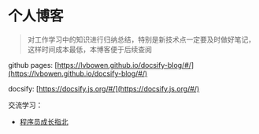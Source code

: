 # 个人博客

> 对工作学习中的知识进行归纳总结，特别是新技术点一定要及时做好笔记，这样时间成本最低，本博客便于后续查阅

github pages: [https://lvbowen.github.io/docsify-blog/#/](https://lvbowen.github.io/docsify-blog/#/)

docsify: [https://docsify.js.org/#/](https://docsify.js.org/#/)

交流学习：
  - [程序员成长指北](http://www.inode.club/)


  <!-- 注释用这种符号，同注释 html -->
  <!--
    # 本地开发启动
    docsify serve
  -->
